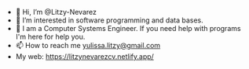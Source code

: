 - 👋 Hi, I’m @Litzy-Nevarez
- 👀 I’m interested in software programming and data bases.
- 🌱 I am a Computer Systems Engineer. If you need help with programs I'm here for help you.
- 📫 How to reach me yulissa.litzy@gmail.com
- My web: https://litzynevarezcv.netlify.app/

<!---
Litzy-Nevarez/Litzy-Nevarez is a ✨ special ✨ repository because its `README.md` (this file) appears on your GitHub profile.
You can click the Preview link to take a look at your changes.
--->
